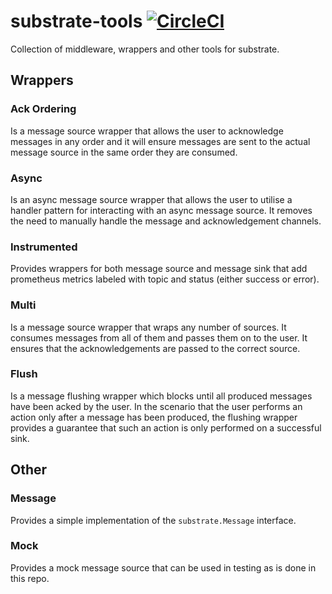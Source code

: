 # substrate-tools [![CircleCI](https://circleci.com/gh/uw-labs/substrate-tools.svg?style=svg)](https://circleci.com/gh/uw-labs/substrate-tools)
Collection of middleware, wrappers and other tools for substrate.

## Wrappers

### Ack Ordering
Is a message source wrapper that allows the user to acknowledge messages in any order and it will ensure
messages are sent to the actual message source in the same order they are consumed.

### Async
Is an async message source wrapper that allows the user to utilise a handler pattern for interacting
with an async message source. It removes the need to manually handle the message and acknowledgement
channels.

### Instrumented
Provides wrappers for both message source and message sink that add prometheus metrics labeled with topic and status (either success or error).

### Multi
Is a message source wrapper that wraps any number of sources. It consumes messages from all of them and passes them on to the user.
It ensures that the acknowledgements are passed to the correct source.

### Flush
Is a message flushing wrapper which blocks until all produced messages have been acked by the user. In the scenario that the user performs an action only after a message has been produced, the flushing wrapper provides a guarantee that such an action is only performed on a successful sink.

## Other

### Message
Provides a simple implementation of the `substrate.Message` interface.

### Mock
Provides a mock message source that can be used in testing as is done in this repo.

